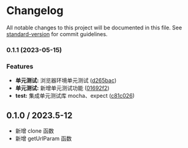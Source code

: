 # Changelog

All notable changes to this project will be documented in this file. See [standard-version](https://github.com/conventional-changelog/standard-version) for commit guidelines.

### 0.1.1 (2023-05-15)

### Features

- **单元测试:** 浏览器环境单元测试 ([d265bac](https://github.com/easy-jslib/etils.js/commit/d265bac79444b3c8c549aa2cd528d428568652b9))
- **单元测试:** 新增单元测试功能 ([01692f2](https://github.com/easy-jslib/etils.js/commit/01692f2d35344ef5ed0c041512ff035b89cd14ff))
- **test:** 集成单元测试库 mocha、expect ([c81c026](https://github.com/easy-jslib/etils.js/commit/c81c02654fcb36063f9fca4bac0a2307b34a32ae))

## 0.1.0 / 2023.5-12

- 新增 clone 函数
- 新增 getUrlParam 函数
